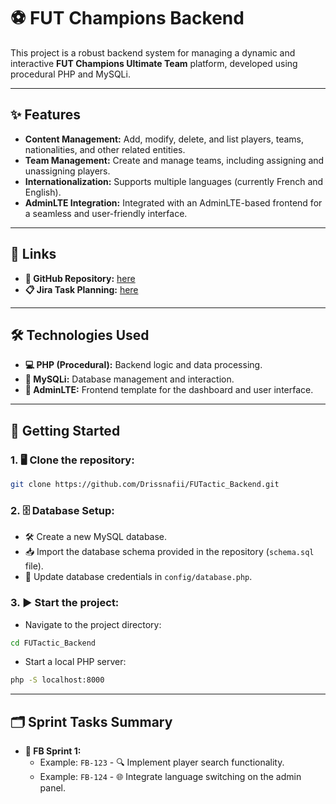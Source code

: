 # ⚽ FUT Champions Backend  

This project is a robust backend system for managing a dynamic and interactive **FUT Champions Ultimate Team** platform, developed using procedural PHP and MySQLi.

---

## ✨ Features  

- **Content Management:** Add, modify, delete, and list players, teams, nationalities, and other related entities.  
- **Team Management:** Create and manage teams, including assigning and unassigning players.  
- **Internationalization:** Supports multiple languages (currently French and English).  
- **AdminLTE Integration:** Integrated with an AdminLTE-based frontend for a seamless and user-friendly interface.  

---

## 🔗 Links  

- **📁 GitHub Repository:** [here](https://github.com/Drissnafii/FUTactic_Backend.git)  
- **📋 Jira Task Planning:** [here](https://drissnafi3.atlassian.net/jira/software/projects/FB/boards/5?sprintStarted=true&atlOrigin=eyJpIjoiNGVhNmE1NTgxZDI0NDg5NDgyNzRiNmQ0Y2VjYTcyMDgiLCJwIjoiaiJ9)  

---

## 🛠️ Technologies Used  

- **💻 PHP (Procedural):** Backend logic and data processing.  
- **📂 MySQLi:** Database management and interaction.  
- **🎨 AdminLTE:** Frontend template for the dashboard and user interface.  

---

## 🚀 Getting Started  

### 1. 🖥️ Clone the repository:  
```bash
git clone https://github.com/Drissnafii/FUTactic_Backend.git
```

### 2. 🗄️ Database Setup:  
- 🛠️ Create a new MySQL database.  
- 📥 Import the database schema provided in the repository (`schema.sql` file).  
- 📝 Update database credentials in `config/database.php`.  

### 3. ▶️ Start the project:  
- Navigate to the project directory:  
```bash
cd FUTactic_Backend
```  
- Start a local PHP server:  
```bash
php -S localhost:8000
```  

---

## 🗂️ Sprint Tasks Summary  

- **📝 FB Sprint 1:**  
    - Example: `FB-123` - 🔍 Implement player search functionality.  
    - Example: `FB-124` - 🌐 Integrate language switching on the admin panel.
